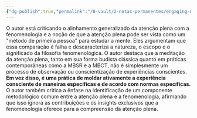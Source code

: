 ```yaml
---
{"dg-publish":true,"permalink":"/0-vault/2-notas-permanentes/engaging-mindfulness-criticism/","tags":["permanente"],"dgHomeLink":true,"dgShowLocalGraph":true,"dgShowFileTree":true,"dgEnableSearch":true,"noteIcon":""}
---
```


O autor está criticando o alinhamento generalizado da atenção plena com a fenomenologia e a noção de que a atenção plena pode ser vista como um "método de primeira pessoa" para estudar a mente. Eles argumentam que essa comparação é falha e descaracteriza a natureza, o escopo e o significado da filosofia fenomenológica. O autor destaca que a meditação da atenção plena, tanto em sua forma budista clássica quanto em práticas contemporâneas como a MBSR e a MBCT, não é simplesmente um processo de observação ou conscientização de experiências conscientes. **Em vez disso, é uma prática de moldar ativamente a experiência consciente de maneiras específicas e de acordo com normas específicas.** O autor também critica a ênfase na identificação de um componente metodológico comum entre a atenção plena e a fenomenologia, afirmando que isso ignora as contribuições e os insights exclusivos que a fenomenologia oferece para a compreensão da atenção plena.